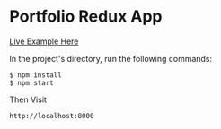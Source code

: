 # Portfolio Redux App
[Live Example Here](https://portfolio-ramirolvn.herokuapp.com/)

In the project's directory, run the following commands:

```
$ npm install
$ npm start
```

Then Visit

```
http://localhost:8000
```
